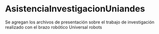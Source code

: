 # AsistenciaInvestigacionUniandes
Se agregan los archivos de presentación sobre el trabajo de investigación realizado con el brazo robótico Universal robots
